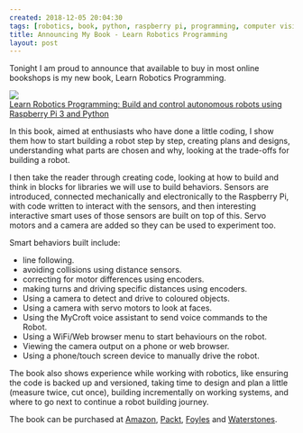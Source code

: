 ```yaml
---
created: 2018-12-05 20:04:30
tags: [robotics, book, python, raspberry pi, programming, computer vision, mycroft]
title: Announcing My Book - Learn Robotics Programming
layout: post
---
```

Tonight I am proud to announce that available to buy in most online bookshops is my new book, Learn Robotics Programming.

<a href="https://www.amazon.co.uk/Learn-Robotics-Programming-autonomous-Raspberry/dp/1789340748/ref=as_li_ss_il?_encoding=UTF8&qid=&sr=&linkCode=li2&tag=orionrobots-21&linkId=03978cd53f240b428cc4ab5f07c621f5&language=en_GB" target="_blank"><img border="0" src="//ws-eu.amazon-adsystem.com/widgets/q?_encoding=UTF8&ASIN=1789340748&Format=_SL160_&ID=AsinImage&MarketPlace=GB&ServiceVersion=20070822&WS=1&tag=orionrobots-21&language=en_GB" ></a><img src="https://ir-uk.amazon-adsystem.com/e/ir?t=orionrobots-21&language=en_GB&l=li2&o=2&a=1789340748" width="1" height="1" border="0" alt="" style="border:none !important; margin:0px !important;" /><br />
[Learn Robotics Programming: Build and control autonomous robots using Raspberry Pi 3 and Python](https://amzn.to/2RA5u43)

In this book, aimed at enthusiasts who have done a little coding, I show them how to start building a robot step by step, creating plans and designs, understanding what parts are chosen and why, looking at the trade-offs for building a robot.

I then take the reader through creating code, looking at how to build and think in blocks for libraries we will use to build behaviors. Sensors are introduced, connected mechanically and electronically to the Raspberry Pi, with code written to interact with the sensors, and then interesting interactive smart uses of those sensors are built on top of this. Servo motors and a camera are added so they can be used to experiment too.

Smart behaviors built include:

* line following.
* avoiding collisions using distance sensors.
* correcting for motor differences using encoders.
* making turns and driving specific distances using encoders.
* Using a camera to detect and drive to coloured objects.
* Using a camera with servo motors to look at faces.
* Using the MyCroft voice assistant to send voice commands to the Robot.
* Using a WiFi/Web browser menu to start behaviours on the robot.
* Viewing the camera output on a phone or web browser.
* Using a phone/touch screen device to manually drive the robot.

The book also shows experience while working with robotics, like ensuring the code is backed up and versioned, taking time to design and plan a little (measure twice, cut once), building incrementally on working systems, and where to go next to continue a robot building journey.

The book can be purchased at [Amazon](https://amzn.to/2RA5u43), [Packt](https://www.packtpub.com/hardware-and-creative/learn-robotics-programming), [Foyles](https://www.foyles.co.uk/witem/computing-it/learn-robotics-programming-build-and-co,danny-staple-9781789340747) and [Waterstones](https://www.waterstones.com/book/learn-robotics-programming/danny-staple/9781789340747).
